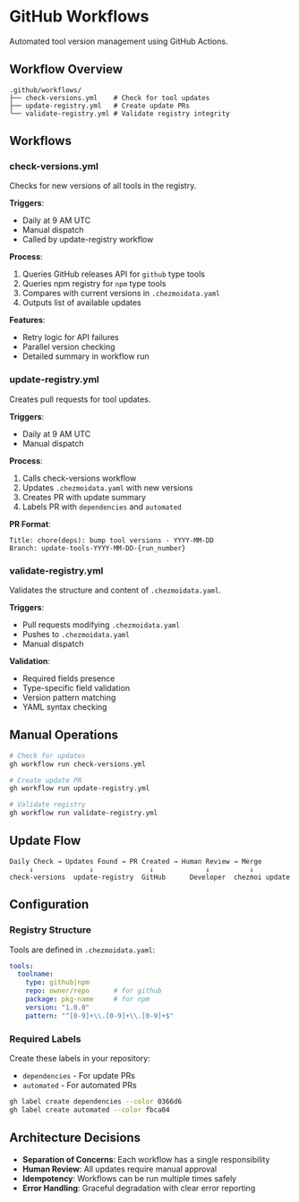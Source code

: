 # GitHub Workflows

Automated tool version management using GitHub Actions.

## Workflow Overview

```
.github/workflows/
├── check-versions.yml    # Check for tool updates
├── update-registry.yml   # Create update PRs
└── validate-registry.yml # Validate registry integrity
```

## Workflows

### check-versions.yml

Checks for new versions of all tools in the registry.

**Triggers**:
- Daily at 9 AM UTC
- Manual dispatch
- Called by update-registry workflow

**Process**:
1. Queries GitHub releases API for `github` type tools
2. Queries npm registry for `npm` type tools
3. Compares with current versions in `.chezmoidata.yaml`
4. Outputs list of available updates

**Features**:
- Retry logic for API failures
- Parallel version checking
- Detailed summary in workflow run

### update-registry.yml

Creates pull requests for tool updates.

**Triggers**:
- Daily at 9 AM UTC
- Manual dispatch

**Process**:
1. Calls check-versions workflow
2. Updates `.chezmoidata.yaml` with new versions
3. Creates PR with update summary
4. Labels PR with `dependencies` and `automated`

**PR Format**:
```
Title: chore(deps): bump tool versions - YYYY-MM-DD
Branch: update-tools-YYYY-MM-DD-{run_number}
```

### validate-registry.yml

Validates the structure and content of `.chezmoidata.yaml`.

**Triggers**:
- Pull requests modifying `.chezmoidata.yaml`
- Pushes to `.chezmoidata.yaml`
- Manual dispatch

**Validation**:
- Required fields presence
- Type-specific field validation
- Version pattern matching
- YAML syntax checking

## Manual Operations

```bash
# Check for updates
gh workflow run check-versions.yml

# Create update PR
gh workflow run update-registry.yml

# Validate registry
gh workflow run validate-registry.yml
```

## Update Flow

```
Daily Check → Updates Found → PR Created → Human Review → Merge
     ↓              ↓              ↓             ↓          ↓
check-versions  update-registry  GitHub      Developer  chezmoi update
```

## Configuration

### Registry Structure

Tools are defined in `.chezmoidata.yaml`:

```yaml
tools:
  toolname:
    type: github|npm
    repo: owner/repo      # for github
    package: pkg-name     # for npm
    version: "1.0.0"
    pattern: "^[0-9]+\\.[0-9]+\\.[0-9]+$"
```

### Required Labels

Create these labels in your repository:
- `dependencies` - For update PRs
- `automated` - For automated PRs

```bash
gh label create dependencies --color 0366d6
gh label create automated --color fbca04
```

## Architecture Decisions

- **Separation of Concerns**: Each workflow has a single responsibility
- **Human Review**: All updates require manual approval
- **Idempotency**: Workflows can be run multiple times safely
- **Error Handling**: Graceful degradation with clear error reporting
